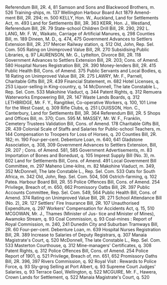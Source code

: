 Referendum Bill, 2R. 4, 81 Samson and Sons and Blackwood Brothers, m. 526 Training-ships, m. 137 Wellington Harbour Board Act 1879 Amend- ment Bill, 2R. 294; m. 500 KELLY, Hon. W., Auckland, Land for Settlements Act, m. 493 Land for Settlements Bill, 3R. 363 KERR, Hon. J., Westland, Referendum Bill, 2R. 79 State-school Children Drill Bill, 2R. 290, 292 L. LANG, Mr. F. W., Waikato, Carriage of Artificial Manures, q. 298 Counties Bill, m. 189 Dineen, M. D., q. 474, 475 Government Advances to Settlers Extension Bill, 2R. 217 Mercer Railway station, q. 512 Old, John, Rep. Sel. Com. 505 Rating on Unimproved Value Bill, 2R. 270 Subsidising Public Libraries, q. 97 LAURENSON, Mr. G., Lyttelton, Divorce Bill, 2R. 118 Government Advances to Settlers Extension Bill, 2R. 203; Cons. of Amend. 580 Hospital Nurses Registration Bill, 2R. 390 Money-lenders Bill, 2R. 415 Public Health Bill, Cons. of Amend. 375 Public Servants and Local Bodies, q. 18 Rating on Unimproved Value Bill, 2R. 275 LAWRY, Mr. F., Parnell, Charitable Gifts Bill, 2R. 439 Financial Statement, m. 682 Hotel Licenses, q. 253 Liquor-selling in King-country, q. 14 McDonnell, The late Constable L., Rep. Sel. Com. 533 Makohine Viaduct, q. 344 Patent Rights, q. 312 Remuera Waterworks Empowering Bill, 2R. 147 Waste Lands Boards, q. 312 LETHBRIDGE, Mr. F. Y., Rangitikei, Co-operative Workers, q. 100, 101 Lime for the West Coast, q. 309 Rifle Clubs, q. 251 LOUISSON, Hon. C., Canterbury, Land for Settlements Bill, 3R. 364 Referendum Bill, 2R. 5 Shops and Offices Bill, m. 370; Com. 595 M. MASSEY, Mr. W. F., Franklin, Cemetery Trustees Validation Bill, Cons. of Amend. 178 Charitable Gifts Bill, 2R. 439 Colonial Scale of Staffs and Salaries for Public-school Teachers, m. 144 Compensation to Troopers for Loss of Horses, q. 20 Counties Bill, 2R. 182; m. 190 Four-per-cent. Debenture Loan, m. 640, 641 Gladstone Association, q. 308, 309 Government Advances to Settlers Extension, Bill, 2R. 207 ; Cons. of Amend. 581, 585 Government Advertisements, m. 83 Importation of Bones and Bonedust, q. 105 Imprest Supply Bill (No. 3), m. 602 Land for Settlements Bill, Cons. of Amend. 491 Local Government Bill Committee, m. 297 Maheno Lime-kilns, m. 82 Makohine Viaduct, m. 349, 352 McDonnell, The late Constable L., Rep. Sel. Com. 533 Oats for South Africa, m. 342 Old, John, Rep. Sel. Com. 504, 506 Ostrich-farming, q. 102 Patea. Harbour Board Bill, 2R. 55 Police Offences Bill, Cons. of Amend. 254 Privilege, Breach of, m. 650, 662 Promissory Oatbs Bill, 2R. 397 Public Accounts Committee, Rep. Sel. Com. 549, 564 Public Health Bill, Cons. of Amend. 374 Rating on Unimproved Value Bill, 2R. 271 School Attendance Bill (No. 2), 2R. 127 Settlers' Fire Insurance Bill, 2R. 107 Unauthorised Expenditure, q. 297 Workers' Compensation for Accidents Act, q. 15, 510 MCGOWAN, Mr. J., Thames (Minister of Jus- tice and Minister of Mines), Awamoko Stream, q. 93 Coal Commission, q. 93 Coal-mines : Report of Royal Commission, m. 240, 241 Dunedin City and Suburban Tramways Bill, 2R. 60 Four-per-cent. Debenture Loan, m. 639 Hospital Nurses Registration Bill, 2R. 389 Increase to Salaries of Deputy Registrars, q. 307 Manaia Magistrate's Court, q. 520 McDonnell, The late Constable L., Rep. Sel. Com. 533 Masterton Courthouse, q. 312 Mine-managers' Certificates, q. 308 Patent Rights, q. 312 Police Offences Bill, Cons. of Amend. 254 Police Report of 1901, q. 521 Privilege, Breach of, mn. 651, 652 Promissory Oaths Bill, 2R. 396, 397 Rivers Commission, q. 92 Royal Visit : Rewards to Police Force, q. 93 Sly-grog Selling at Port Albert, q. 93 Supreme Court Judges' Salaries, q. 93 Terrace Gaol, Wellington, q. 522 MCGUIRE, Mr. F., Hawera, Crown Lands for Settlement, q. 522 Manaia Magistrate's Court, q. 520 